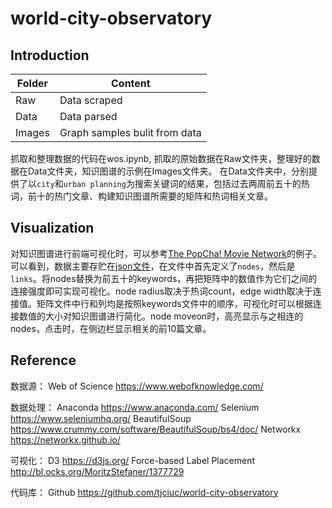 # world-city-observatory

## Introduction

Folder | Content
------------ | -------------
Raw | Data scraped
Data | Data parsed
Images | Graph samples bulit from data

抓取和整理数据的代码在wos.ipynb, 抓取的原始数据在Raw文件夹，整理好的数据在Data文件夹，知识图谱的示例在Images文件夹。
在Data文件夹中，分别提供了以`city`和`urban planning`为搜索关键词的结果，包括过去两周前五十的热词，前十的热门文章、构建知识图谱所需要的矩阵和热词相关文章。


## Visualization

<!-- 对知识图谱进行前端可视化时，可以参考<a href="http://bl.ocks.org/MoritzStefaner/1377729">Force-based label placement</a>的例子。可以看到，在代码中首先定义了`nodes`，然后是`links`。将nodes替换为前五十的keywords，再把矩阵中的数值作为它们之间的连接强度即可实现可视化。矩阵文件中行和列均是按照keywords文件中的顺序，可视化时可以根据连接数值的大小对知识图谱进行简化。
 -->

对知识图谱进行前端可视化时，可以参考<a href="http://bl.ocks.org/paulovn/9686202">The PopCha! Movie Network</a>的例子。可以看到，数据主要存贮在<a href="http://bl.ocks.org/paulovn/raw/9686202/movie-network-25-7-3.json">json文件</a>，在文件中首先定义了`nodes`，然后是`links`。将nodes替换为前五十的keywords，再把矩阵中的数值作为它们之间的连接强度即可实现可视化。node radius取决于热词count，edge width取决于连接值。矩阵文件中行和列均是按照keywords文件中的顺序，可视化时可以根据连接数值的大小对知识图谱进行简化。node moveon时，高亮显示与之相连的nodes，点击时，在侧边栏显示相关的前10篇文章。


## Reference

数据源：
Web of Science https://www.webofknowledge.com/

数据处理：
Anaconda https://www.anaconda.com/ 
Selenium https://www.seleniumhq.org/ 
BeautifulSoup https://www.crummy.com/software/BeautifulSoup/bs4/doc/ 
Networkx https://networkx.github.io/

可视化：
D3 https://d3js.org/ 
Force-based Label Placement http://bl.ocks.org/MoritzStefaner/1377729

代码库：
Github https://github.com/tjciuc/world-city-observatory

